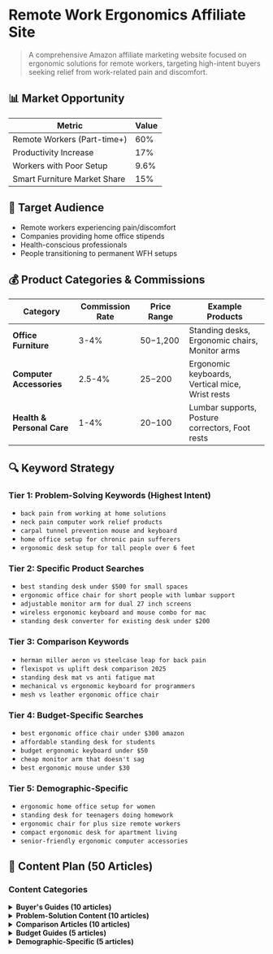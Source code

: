 # Remote Work Ergonomics Affiliate Site

> A comprehensive Amazon affiliate marketing website focused on ergonomic solutions for remote workers, targeting high-intent buyers seeking relief from work-related pain and discomfort.

## 📊 Market Opportunity

| Metric | Value |
|--------|-------|
| Remote Workers (Part-time+) | 60% |
| Productivity Increase | 17% |
| Workers with Poor Setup | 9.6% |
| Smart Furniture Market Share | 15% |

## 🎯 Target Audience

- Remote workers experiencing pain/discomfort
- Companies providing home office stipends  
- Health-conscious professionals
- People transitioning to permanent WFH setups

## 💰 Product Categories & Commissions

| Category | Commission Rate | Price Range | Example Products |
|----------|----------------|-------------|------------------|
| **Office Furniture** | 3-4% | $50-$1,200 | Standing desks, Ergonomic chairs, Monitor arms |
| **Computer Accessories** | 2.5-4% | $25-$200 | Ergonomic keyboards, Vertical mice, Wrist rests |
| **Health & Personal Care** | 1-4% | $20-$100 | Lumbar supports, Posture correctors, Foot rests |

## 🔍 Keyword Strategy

### Tier 1: Problem-Solving Keywords (Highest Intent)
- `back pain from working at home solutions`
- `neck pain computer work relief products`
- `carpal tunnel prevention mouse and keyboard`
- `home office setup for chronic pain sufferers`
- `ergonomic desk setup for tall people over 6 feet`

### Tier 2: Specific Product Searches
- `best standing desk under $500 for small spaces`
- `ergonomic office chair for short people with lumbar support`
- `adjustable monitor arm for dual 27 inch screens`
- `wireless ergonomic keyboard and mouse combo for mac`
- `standing desk converter for existing desk under $200`

### Tier 3: Comparison Keywords
- `herman miller aeron vs steelcase leap for back pain`
- `flexispot vs uplift desk comparison 2025`
- `standing desk mat vs anti fatigue mat`
- `mechanical vs ergonomic keyboard for programmers`
- `mesh vs leather ergonomic office chair`

### Tier 4: Budget-Specific Searches
- `best ergonomic office chair under $300 amazon`
- `affordable standing desk for students`
- `budget ergonomic keyboard under $50`
- `cheap monitor arm that doesn't sag`
- `best ergonomic mouse under $30`

### Tier 5: Demographic-Specific
- `ergonomic home office setup for women`
- `standing desk for teenagers doing homework`
- `ergonomic chair for plus size remote workers`
- `compact ergonomic desk for apartment living`
- `senior-friendly ergonomic computer accessories`

## 📝 Content Plan (50 Articles)

### Content Categories

<details>
<summary><b>Buyer's Guides (10 articles)</b></summary>

1. Best Standing Desks Under $500 (2025 Update)
2. Top 10 Ergonomic Chairs for Remote Workers
3. Best Monitor Arms for Dual Screen Setups
4. Complete Ergonomic Home Office Setup Under $1000
5. Best Ergonomic Keyboards for Preventing RSI
6. Top Ergonomic Mice for Carpal Tunnel Prevention
7. Best Lumbar Support Cushions for Office Chairs
8. Ultimate Guide to Ergonomic Laptop Stands
9. Best Standing Desk Mats for All-Day Comfort
10. Top Ergonomic Accessories Under $50

</details>

<details>
<summary><b>Problem-Solution Content (10 articles)</b></summary>

1. How to Fix Back Pain from Working at Home
2. Neck Pain Relief: Ergonomic Solutions for Remote Workers
3. Preventing Carpal Tunnel: Essential Ergonomic Tools
4. Eye Strain Solutions for Remote Workers
5. Fixing Poor Posture with Ergonomic Furniture
6. Shoulder Pain from Computer Work: Solutions
7. Hip Pain from Sitting: Ergonomic Fixes
8. Preventing Repetitive Strain Injuries (RSI)
9. Headache Relief for Computer Workers
10. Wrist Pain Solutions for Remote Workers

</details>

<details>
<summary><b>Comparison Articles (10 articles)</b></summary>

1. Jarvis vs Uplift vs Flexispot: Ultimate Comparison
2. Herman Miller vs Steelcase: Which is Worth It?
3. Ergonomic vs Gaming Chairs for Remote Work
4. Standing Desk Converters vs Full Standing Desks
5. Wireless vs Wired Ergonomic Mice Comparison
6. Memory Foam vs Mesh Lumbar Support
7. Electric vs Manual Height Adjustable Desks
8. Kneeling Chairs vs Traditional Ergonomic Chairs
9. Split vs Traditional Ergonomic Keyboards
10. Monitor Arms vs Monitor Stands

</details>

<details>
<summary><b>Budget Guides (5 articles)</b></summary>

1. Best Ergonomic Setup Under $200
2. Premium vs Budget Standing Desks: Is It Worth It?
3. Affordable Ergonomic Chair Alternatives
4. DIY Ergonomic Solutions vs Buying Products
5. Black Friday Ergonomic Furniture Deals Guide

</details>

<details>
<summary><b>Demographic-Specific (5 articles)</b></summary>

1. Ergonomic Setup for Tall People (6'4"+)
2. Best
